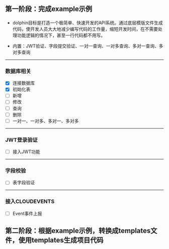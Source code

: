 ## 第一阶段：完成example示例

#### 
- dolphin目标是打造一个极简单、快速开发的API系统。通过底层模版文件生成代码，使开发人员大大地减少编写代码的工作量，缩短开发时间，在不需要处理功能逻辑的情况下，甚至一行代码都不用写。

- 内置：JWT验证、字段提交验证、一对一查询、一对多查询、多对一查询、多对多查询

---
### 数据库相关
  - [x] 连接数据库
  - [x] 初始化表
  - [ ] 新增
  - [ ] 修改
  - [ ] 查询
  - [ ] 删除
  - [ ] 一对一、一对多、多对一、多对多
---

### JWT登录验证
  - [ ] 接入JWT功能

---

### 字段校验
  - [ ] 表字段验证
---


### 接入CLOUDEVENTS
  - [ ] Event事件上报

## 第二阶段：根据example示例，转换成templates文件，使用templates生成项目代码